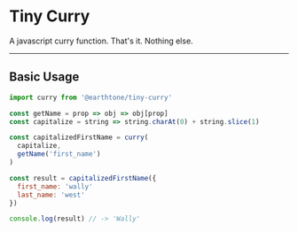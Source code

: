 # Tiny Curry

A javascript curry function. That's it. Nothing else.

---

## Basic Usage

```js
import curry from '@earthtone/tiny-curry'

const getName = prop => obj => obj[prop]
const capitalize = string => string.charAt(0) + string.slice(1)

const capitalizedFirstName = curry(
  capitalize,
  getName('first_name')
)

const result = capitalizedFirstName({
  first_name: 'wally'
  last_name: 'west'
})

console.log(result) // -> 'Wally'
```
